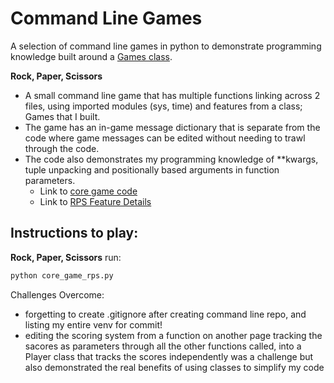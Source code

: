 # Command Line Games

A selection of command line games in python to demonstrate programming knowledge built around a [Games class](./games/games.py).

**Rock, Paper, Scissors**

- A small command line game that has multiple functions linking across 2 files, using imported modules (sys, time) and features from a class; Games that I built. 
- The game has an in-game message dictionary that is separate from the code where game messages can be edited without needing to trawl through the code. 
- The code also demonstrates my programming knowledge of **kwargs, tuple unpacking and positionally based arguments in function parameters.
    - Link to [core game code](core_game_rps.py)
    - Link to [RPS Feature Details](README_rps.md)

## Instructions to play:
**Rock, Paper, Scissors** run:
```bash
python core_game_rps.py
```

Challenges Overcome:
- forgetting to create .gitignore after creating command line repo, and listing my entire venv for commit!
- editing the scoring system from a function on another page tracking the sacores as parameters through all the other functions called, into a Player class that tracks the scores independently was a challenge but also demonstrated the real benefits of using classes to simplify my code
